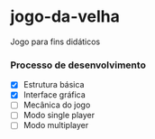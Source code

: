 # jogo-da-velha
Jogo para fins didáticos

### Processo de desenvolvimento
- [x] Estrutura básica
- [x] Interface gráfica
- [ ] Mecânica do jogo
- [ ] Modo single player
- [ ] Modo multiplayer
